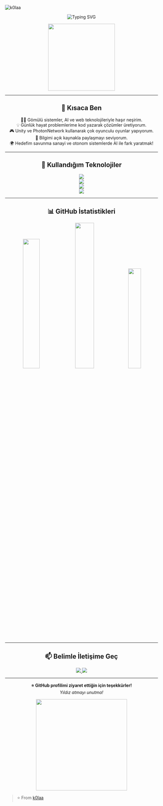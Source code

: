 <!-- Ziyaretçi Sayacı -->
<p align="left">
  <img src="https://komarev.com/ghpvc/?username=k0laa&label=Profile+Views&color=blueviolet&style=for-the-badge" alt="k0laa" />
</p>

<p align="center">
<img src="https://readme-typing-svg.demolab.com?font=Fira+Code&pause=1000&color=47F555&width=435&lines=%F0%9F%91%8B+Merhaba%2C+ben+Bu%C4%9Fra+Yal%C3%A7%C4%B1n+!;%F0%9F%A7%A0+Gen%C3%A7+Yapay+Zeka+Merakl%C4%B1s%C4%B1+%F0%9F%A4%96" alt="Typing SVG" />
</p>

<p align="center">
  <img src="https://media.giphy.com/media/qgQUggAC3Pfv687qPC/giphy.gif" width="220"/>
</p>

---

<!-- Profil -->
<h2 align="center">🌟 Kısaca Ben</h2>
<p align="center">
  👨‍💻 Gömülü sistemler, AI ve web teknolojileriyle haşır neşirim.<br>
  💡 Günlük hayat problemlerime kod yazarak çözümler üretiyorum.<br>
  🎮 Unity ve PhotonNetwork kullanarak çok oyunculu oyunlar yapıyorum.<br>
  🧠 Bilgimi açık kaynakla paylaşmayı seviyorum.<br>
  🌍 Hedefim savunma sanayi ve otonom sistemlerde AI ile fark yaratmak!
</p>

---

<h2 align="center">🧰 Kullandığım Teknolojiler </h2>
<p align="center">
  <img src="https://skillicons.dev/icons?i=py,cs,java" /> <br>
  <img src="https://skillicons.dev/icons?i=qt,arduino,unity,github" /><br>
  <img src="https://skillicons.dev/icons?i=sqlite,flask,selenium,opencv,sklearn,tensorflow" /><br>
  <img src="https://skillicons.dev/icons?i=git,md,pycharm,ubuntu,ros" />
</p>

---

<!-- GitHub İstatistik Kartları -->
<h2 align="center">📊 GitHub İstatistikleri</h2>
<p align="center">
  <img src="https://github-readme-stats.vercel.app/api?username=k0laa&show_icons=true&theme=tokyonight&hide_title=false&count_private=true&include_all_commits=true" width="33%" />
  <img src="https://github-readme-streak-stats.herokuapp.com?user=k0laa&theme=tokyonight&date_format=M%20j%5B%2C%20Y%5D" width="35%" />
  <img src="https://github-readme-stats.vercel.app/api/top-langs/?username=k0laa&layout=compact&theme=tokyonight" width="29%" />
</p>

---

<h2 align="center">📫 Belimle İletişime Geç</h2>
<p align="center">
  <a href="https://linkedin.com/in/bugrayalcin8" target="_blank">
    <img src="https://img.shields.io/badge/LinkedIn-blue?logo=linkedin&style=for-the-badge" />
  </a>
  <a href="mailto:bugrayalcn1@gmail.com" target="_blank">
    <img src="https://img.shields.io/badge/E--Mail-D14836?style=for-the-badge&logo=gmail&logoColor=white"/>
  </a>
</p>

---

<p align="center">
  <b>⭐️ GitHub profilimi ziyaret ettiğin için teşekkürler!</b><br>
  <i>Yıldız atmayı unutma!</i>
</p>
<!-- Eğlenceli GIF -->
<p align="center">
  <img src="https://media.giphy.com/media/ZVik7pBtu9dNS/giphy.gif" width="300">
</p>


> ⭐️ From [k0laa](https://github.com/k0laa)

